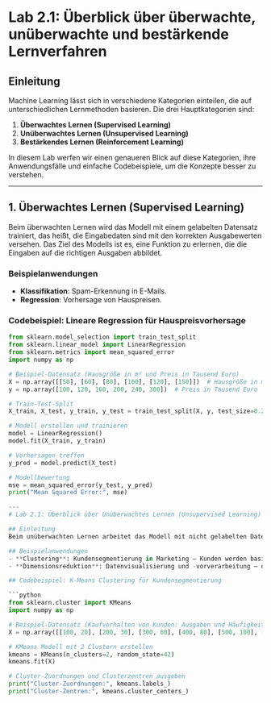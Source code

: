 # Lab 2.1: Überblick über überwachte, unüberwachte und bestärkende Lernverfahren

## Einleitung
Machine Learning lässt sich in verschiedene Kategorien einteilen, die auf unterschiedlichen Lernmethoden basieren. Die drei Hauptkategorien sind:
1. **Überwachtes Lernen (Supervised Learning)**
2. **Unüberwachtes Lernen (Unsupervised Learning)**
3. **Bestärkendes Lernen (Reinforcement Learning)**

In diesem Lab werfen wir einen genaueren Blick auf diese Kategorien, ihre Anwendungsfälle und einfache Codebeispiele, um die Konzepte besser zu verstehen.

---

## 1. Überwachtes Lernen (Supervised Learning)

Beim überwachten Lernen wird das Modell mit einem gelabelten Datensatz trainiert, das heißt, die Eingabedaten sind mit den korrekten Ausgabewerten versehen. Das Ziel des Modells ist es, eine Funktion zu erlernen, die die Eingaben auf die richtigen Ausgaben abbildet.

### Beispielanwendungen
- **Klassifikation**: Spam-Erkennung in E-Mails.
- **Regression**: Vorhersage von Hauspreisen.

### Codebeispiel: Lineare Regression für Hauspreisvorhersage

```python
from sklearn.model_selection import train_test_split
from sklearn.linear_model import LinearRegression
from sklearn.metrics import mean_squared_error
import numpy as np

# Beispiel-Datensatz (Hausgröße in m² und Preis in Tausend Euro)
X = np.array([[50], [60], [80], [100], [120], [150]])  # Hausgröße in m²
y = np.array([100, 120, 160, 200, 240, 300])  # Preis in Tausend Euro

# Train-Test-Split
X_train, X_test, y_train, y_test = train_test_split(X, y, test_size=0.2, random_state=42)

# Modell erstellen und trainieren
model = LinearRegression()
model.fit(X_train, y_train)

# Vorhersagen treffen
y_pred = model.predict(X_test)

# Modellbewertung
mse = mean_squared_error(y_test, y_pred)
print("Mean Squared Error:", mse)

---
# Lab 2.1: Überblick über Unüberwachtes Lernen (Unsupervised Learning)

## Einleitung
Beim unüberwachten Lernen arbeitet das Modell mit nicht gelabelten Daten und versucht, Strukturen oder Muster in den Daten zu erkennen. Es gibt keine "richtigen" Antworten, sondern das Modell gruppiert oder strukturiert die Daten eigenständig.

## Beispielanwendungen
- **Clustering**: Kundensegmentierung in Marketing – Kunden werden basierend auf ihrem Verhalten in Gruppen eingeteilt.
- **Dimensionsreduktion**: Datenvisualisierung und -vorverarbeitung – das Modell reduziert die Anzahl der Variablen, während es die wichtigsten Merkmale beibehält.

## Codebeispiel: K-Means Clustering für Kundensegmentierung

```python
from sklearn.cluster import KMeans
import numpy as np

# Beispiel-Datensatz (Kaufverhalten von Kunden: Ausgaben und Häufigkeit)
X = np.array([[100, 20], [200, 30], [300, 60], [400, 80], [500, 100], [600, 120]])

# KMeans Modell mit 2 Clustern erstellen
kmeans = KMeans(n_clusters=2, random_state=42)
kmeans.fit(X)

# Cluster-Zuordnungen und Clusterzentren ausgeben
print("Cluster-Zuordnungen:", kmeans.labels_)
print("Cluster-Zentren:", kmeans.cluster_centers_)
